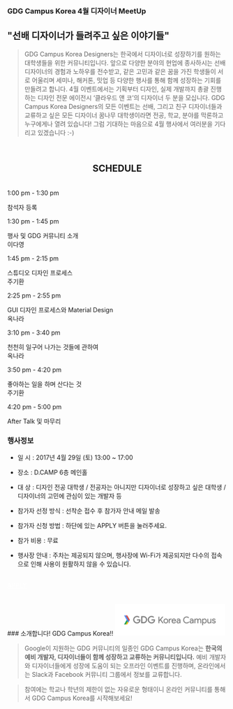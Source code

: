 ### GDG Campus Korea 4월 디자이너 MeetUp

<div class="text-center"><h2>"선배 디자이너가 들려주고 싶은 이야기들"</h2></div>

>GDG Campus Korea Designers는 한국에서 디자이너로 성장하기를 원하는 대학생들을 위한 커뮤니티입니다.  앞으로 다양한 분야의 현업에 종사하시는 선배 디자이너의 경험과 노하우를 전수받고, 같은 고민과 같은 꿈을 가진 학생들이 서로 어울리며 세미나, 해커톤, 밋업 등 다양한 행사를 통해 함께 성장하는 기회를 만들려고 합니다. 4월 이벤트에서는 기획부터 디자인, 실제 개발까지 총괄 진행하는 디자인 전문 에이전시 ‘클라우드 앤 코’의 디자이너 두 분을 모십니다. GDG Campus Korea Designers의 모든 이벤트는 선배, 그리고 친구 디자이너들과 교류하고 싶은 모든 디자이너 꿈나무 대학생이라면 전공, 학교, 분야를 막론하고 누구에게나 열려 있습니다! 그럼 기대하는 마음으로 4월 행사에서 여러분을 기다리고 있겠습니다 :-)

<br>
<h2><center>SCHEDULE</center></h2>
<br>

<div class="schedule__block">
    <div class="schedule__row ng-scope">
                <div class="schedule__cell schedule__cell--time schedule__cell--time--long ng-binding">
                <span>1:00 pm - 1:30 pm</span>
                </div>
                <div class="schedule__cell ng-binding"><p>참석자 등록</p>
                </div>
                <div class="schedule__cell schedule__cell--right">
                </div>
    </div>
     <div class="schedule__row ng-scope">
                <div class="schedule__cell schedule__cell--time schedule__cell--time--long ng-binding">
                <span>1:30 pm - 1:45 pm</span>
                </div>
                <div class="schedule__cell ng-binding"><p>행사 및 GDG 커뮤니티 소개 <br> 이다영</p>
                </div>
                <div class="schedule__cell schedule__cell--center">
                </div>
    </div>
    <div class="schedule__row ng-scope">
                <div class="schedule__cell schedule__cell--time schedule__cell--time--long ng-binding">
                <span>1:45 pm - 2:15 pm</span>
                </div>
                <div class="schedule__cell ng-binding"><p>스튜디오 디자인 프로세스 <br> 주기환</p>
                </div>
                <div class="schedule__cell schedule__cell--right">
                </div>
    </div>
     <div class="schedule__row ng-scope">
                <div class="schedule__cell schedule__cell--time schedule__cell--time--long ng-binding">
                <span>2:25 pm - 2:55 pm</span>
                </div>
                <div class="schedule__cell ng-binding"><p>GUI 디자인 프로세스와 Material Design <br> 옥나라</p>
                </div>
                <div class="schedule__cell schedule__cell--right">
                </div>
    </div>
     <div class="schedule__row ng-scope">
                <div class="schedule__cell schedule__cell--time schedule__cell--time--long ng-binding">
                <span>3:10 pm - 3:40 pm</span>
                </div>
                <div class="schedule__cell ng-binding"><p>천천히 일구어 나가는 것들에 관하여 <br> 옥나라</p>
                </div>
                <div class="schedule__cell schedule__cell--left">
                </div>
        </div>
        <div class="schedule__row ng-scope">
                <div class="schedule__cell schedule__cell--time schedule__cell--time--long ng-binding">
                <span>3:50 pm - 4:20 pm</span>
                </div>
                <div class="schedule__cell ng-binding"><p>좋아하는 일을 하며 산다는 것 <br> 주기환</p>
                </div>
                <div class="schedule__cell schedule__cell--right">
                </div>
        </div>
        <div class="schedule__row ng-scope">
                <div class="schedule__cell schedule__cell--time schedule__cell--time--long ng-binding">
                <span>4:20 pm - 5:00 pm</span>
                </div>
                <div class="schedule__cell ng-binding"><p>After Talk 및 마무리</p>
                </div>
                <div class="schedule__cell schedule__cell--right">
                </div>
        </div>
</div>

### 행사정보

- 일 시 : 2017년 4월 29일 (토) 13:00 ~ 17:00

- 장소 : D.CAMP 6층 메인홀

- 대 상 : 디자인 전공 대학생 / 전공자는 아니지만 디자이너로 성장하고 싶은 대학생 / 디자이너의 고민에 관심이 있는 개발자 등

- 참가자 선정 방식 : 선착순 접수 후 참가자 안내 메일 발송

- 참가자 신청 방법 : 하단에 있는 APPLY 버튼을 눌러주세요.

- 참가 비용 : 무료

- 행사장 안내 : 주차는 제공되지 않으며, 행사장에 Wi-Fi가 제공되지만 다수의 접속으로 인해 사용이 원활하지 않을 수 있습니다.

<br>

<div class="text-center">
<a href="https://docs.google.com/forms/d/e/1FAIpQLSepnLzRhioOlfD6LYD1nlm9vcfRlMdvuqR8n8rROVmREGv74Q/viewform?usp=sf_link" target="_blank" class="style-scope header-content" style="color: white; ">
  <paper-button class="primary style-scope header-content x-scope paper-button-0" raised="" role="button" tabindex="0" animated="" aria-disabled="false" elevation="1">APPLY</paper-button>
</a>
</div>

<br>
<br>
### 소개합니다! GDG Campus Korea!!
<img src="/images/logos/gdg-kc.png" style="width: 50%;"/>

>Google이 지원하는 GDG 커뮤니티의 일종인 GDG Campus Korea는 **한국의 예비 개발자, 디자이너들이 함께 성장하고 교류하는 커뮤니티입니다.** 예비 개발자와 디자이너들에게 성장에 도움이 되는 오프라인 이벤트를 진행하며, 온라인에서는 Slack과 Facebook 커뮤니티 그룹에서 정보를 교류합니다.

>참여에는 학교나 학년의 제한이 없는 자유로운 형태이니 온라인 커뮤니티를 통해서 GDG Campus Korea를 시작해보세요!

<br>
